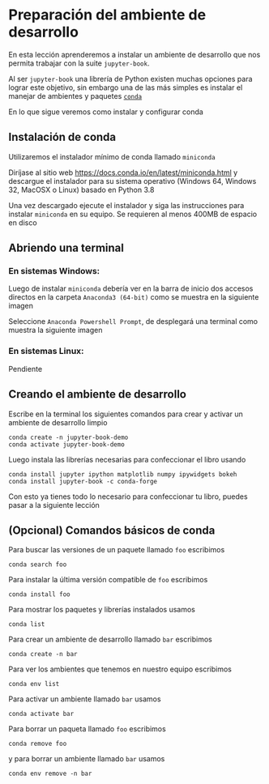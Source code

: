 # Preparación del ambiente de desarrollo

En esta lección aprenderemos a instalar un ambiente de desarrollo que nos permita trabajar con la suite `jupyter-book`. 

Al ser `jupyter-book` una librería de Python existen muchas opciones para lograr este objetivo, sin embargo una de las más simples es instalar el manejar de ambientes y paquetes [`conda`](https://conda.io/projects/conda/en/latest/user-guide/tasks/manage-environments.html)

En lo que sigue veremos como instalar y configurar conda

## Instalación de conda

Utilizaremos el instalador mínimo de conda llamado `miniconda`

Diríjase al sitio web https://docs.conda.io/en/latest/miniconda.html y descargue el instalador para su sistema operativo (Windows 64, Windows 32, MacOSX o Linux) basado en Python 3.8

Una vez descargado ejecute el instalador y siga las instrucciones para instalar `miniconda` en su equipo. Se requieren al menos 400MB de espacio en disco

## Abriendo una terminal 

### En sistemas Windows: 

Luego de instalar `miniconda` debería ver en la barra de inicio dos accesos directos en la carpeta `Anaconda3 (64-bit)` como se muestra en la siguiente imagen

Seleccione `Anaconda Powershell Prompt`, de desplegará una terminal como muestra la siguiente imagen

### En sistemas Linux:

Pendiente

## Creando el ambiente de desarrollo

Escribe en la terminal los siguientes comandos para crear y activar un ambiente de desarrollo limpio

```
conda create -n jupyter-book-demo
conda activate jupyter-book-demo
```

Luego instala las librerías necesarias para confeccionar el libro usando

```
conda install jupyter ipython matplotlib numpy ipywidgets bokeh
conda install jupyter-book -c conda-forge
```

Con esto ya tienes todo lo necesario para confeccionar tu libro, puedes pasar a la siguiente lección


## (Opcional) Comandos básicos de conda

Para buscar las versiones de un paquete llamado `foo` escribimos 

```
conda search foo
```

Para instalar la última versión compatible de `foo` escribimos

```
conda install foo
```

Para mostrar los paquetes y librerías instalados usamos

```
conda list
```

Para crear un ambiente de desarrollo llamado `bar` escribimos

```
conda create -n bar
```

Para ver los ambientes que tenemos en nuestro equipo escribimos

```
conda env list
```

Para activar un ambiente llamado `bar` usamos

```
conda activate bar
```

Para borrar un paqueta llamado `foo` escribimos

```
conda remove foo
```

y para borrar un ambiente llamado `bar` usamos

```
conda env remove -n bar
```



